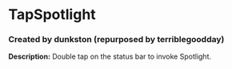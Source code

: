 # TapSpotlight
### Created by dunkston (repurposed by terriblegoodday)
**Description:** Double tap on the status bar to invoke Spotlight.
